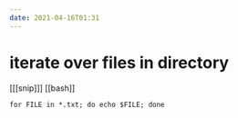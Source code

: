```yaml
---
date: 2021-04-16T01:31
---
```


# iterate over files in directory

[[[snip]]]
[[bash]]

	for FILE in *.txt; do echo $FILE; done
